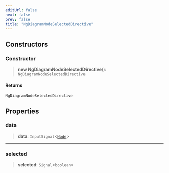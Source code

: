 ```yaml
---
editUrl: false
next: false
prev: false
title: "NgDiagramNodeSelectedDirective"
---
```


## Constructors

### Constructor

> **new NgDiagramNodeSelectedDirective**(): `NgDiagramNodeSelectedDirective`

#### Returns

`NgDiagramNodeSelectedDirective`

## Properties

### data

> **data**: `InputSignal`\<[`Node`](/api/other/node/)\>

***

### selected

> **selected**: `Signal`\<`boolean`\>
